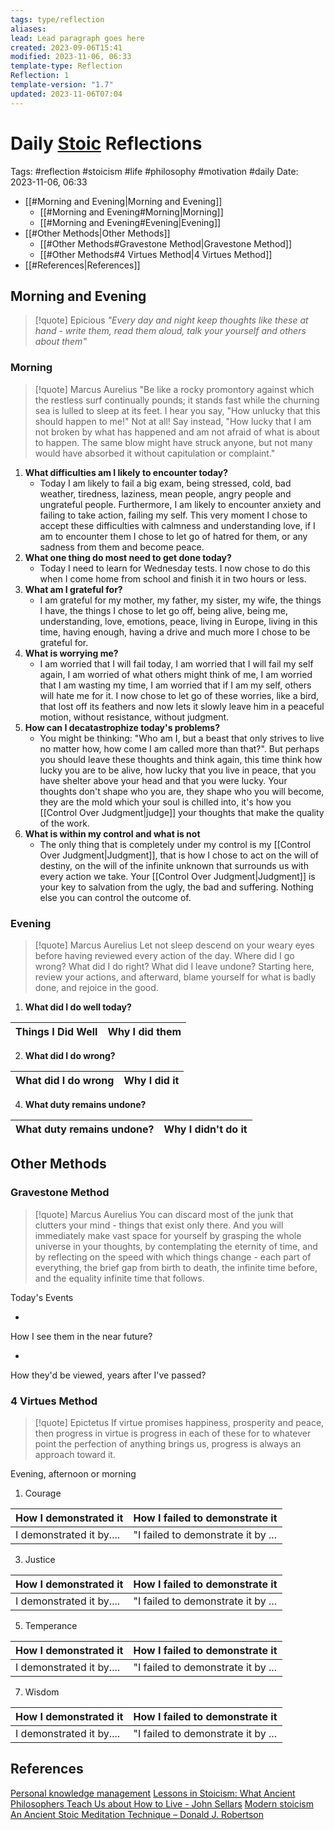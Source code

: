 ```yaml
---
tags: type/reflection
aliases: 
lead: Lead paragraph goes here
created: 2023-09-06T15:41
modified: 2023-11-06, 06:33
template-type: Reflection
Reflection: 1
template-version: "1.7"
updated: 2023-11-06T07:04
---
```



# Daily [Stoic](../SLIP-BOX/Stoicism.md) Reflections

Tags:  #reflection #stoicism #life #philosophy #motivation #daily 
Date: 2023-11-06, 06:33

- [[#Morning and Evening|Morning and Evening]]
	- [[#Morning and Evening#Morning|Morning]]
	- [[#Morning and Evening#Evening|Evening]]
- [[#Other Methods|Other Methods]]
	- [[#Other Methods#Gravestone Method|Gravestone Method]]
	- [[#Other Methods#4 Virtues Method|4 Virtues Method]]
- [[#References|References]]


## Morning and Evening

> [!quote] Epicious 
> _"Every day and night keep thoughts like these at hand - write them, read them aloud, talk your yourself and others about them"_

### Morning

> [!quote] Marcus Aurelius
> "Be like a rocky promontory against which the restless surf continually pounds; it stands fast while the churning sea is lulled to sleep at its feet. I hear you say, "How unlucky that this should happen to me!" Not at all! Say instead, "How lucky that I am not broken by what has happened and am not afraid of what is about to happen. The same blow might have struck anyone, but not many would have absorbed it without capitulation or complaint."

1. **What difficulties am I likely to encounter today?**
	- Today I am likely to fail a big exam, being stressed, cold, bad weather, tiredness, laziness, mean people, angry people and ungrateful people. Furthermore, I am likely to encounter anxiety and failing to take action, failing my self. This very moment I chose to accept these difficulties with calmness and understanding love, if I am to encounter them I chose to let go of hatred for them, or any sadness from them and become peace. 
2. **What one thing do most need to get done today?**
	- Today I need to learn for Wednesday tests. I now chose to do this when I come home from school and finish it in two hours or less. 
1. **What am I grateful for?**
	- I am grateful for my mother, my father, my sister, my wife, the things I have, the things I chose to let go off, being alive, being me, understanding, love, emotions, peace, living in Europe, living in this time, having enough, having a drive and much more I chose to be grateful for. 
2. **What is worrying me?**
	- I am worried that I will fail today, I am worried that I will fail my self again, I am worried of what others might think of me, I am worried that I am wasting my time, I am worried that if I am my self, others will hate me for it. I now chose to let go of these worries, like a bird, that lost off its feathers and now lets it slowly leave him in a peaceful motion, without resistance, without judgment. 
3. **How can I decatastrophize today's problems?**
	- You might be thinking: "Who am I, but a beast that only strives to live no matter how, how come I am called more than that?". But perhaps you should leave these thoughts and think again, this time think how lucky you are to be alive, how lucky that you live in peace, that you have shelter above your head and that you were lucky. Your thoughts don't shape who you are, they shape who you will become, they are the mold which your soul is chilled into, it's how you [[Control Over Judgment|judge]] your thoughts that make the quality of the work. 
4. **What is within my control and what is not**
	- The only thing that is completely under my control is my [[Control Over Judgment|Judgment]], that is how I chose to act on the will of destiny, on the will of the infinite unknown that surrounds us with every action we take. Your [[Control Over Judgment|Judgment]] is your key to salvation from the ugly, the bad and suffering. Nothing else you can control the outcome of.

### Evening

> [!quote] Marcus Aurelius
> Let not sleep descend on your weary eyes before having reviewed every action of the day. Where did I go wrong? What did I do right? What did I leave undone? Starting here, review your actions, and afterward, blame yourself for what is badly done, and rejoice in the good.

1. **What did I do well today?**

| Things I Did Well | Why I did them |
| ------------------- | ---------------- |

2. **What did I do wrong?**

| What did I do wrong | Why I did it |
| ------------------- | ---------------- |

4. **What duty remains undone?**

| What duty remains undone? | Why I didn't do it |
| ------------------- | ---------------- |

## Other Methods

### Gravestone Method

> [!quote] Marcus Aurelius
> You can discard most of the junk that clutters your mind - things that exist only there. And you will immediately make vast space for yourself by grasping the whole universe in your thoughts, by contemplating the eternity of time, and by reflecting on the speed with which things change - each part of everything, the brief gap from birth to death, the infinite time before, and the equality infinite time that follows. 

Today's Events 

-

How I see them in the near future? 

-

How they'd be viewed, years after I've passed?

### 4 Virtues Method

> [!quote] Epictetus 
> If virtue promises happiness, prosperity and peace, then progress in virtue is progress in each of these for to whatever point the perfection of anything brings us, progress is always an approach toward it.

Evening, afternoon or morning

1. Courage 

| How I demonstrated it  | How I failed to demonstrate it |
| ------------------- | ---------------- |
| I demonstrated it by....                 | "I failed to demonstrate it by ...              |

3. Justice

| How I demonstrated it  | How I failed to demonstrate it |
| ------------------- | ---------------- |
| I demonstrated it by....                 | "I failed to demonstrate it by ...             

5. Temperance

| How I demonstrated it  | How I failed to demonstrate it |
| ------------------- | ---------------- |
| I demonstrated it by....                 | "I failed to demonstrate it by ...             

7. Wisdom

| How I demonstrated it  | How I failed to demonstrate it |
| ------------------- | ---------------- |
| I demonstrated it by....                 | "I failed to demonstrate it by ...             

## References

[Personal knowledge management](Personal%20knowledge%20management.md)
[Lessons in Stoicism: What Ancient Philosophers Teach Us about How to Live - John Sellars](https://books.google.cz/books/about/Lessons_in_Stoicism.html?id=ky84zQEACAAJ&redir_esc=y)
[Modern stoicism](https://modernstoicism.com/)
[An Ancient Stoic Meditation Technique – Donald J. Robertson](https://donaldrobertson.name/2017/03/22/an-ancient-stoic-meditation-technique/)


